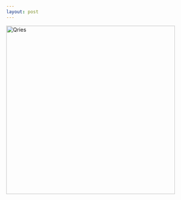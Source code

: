 ```yaml
---
layout: post
---
```


 <a href="file:///C:/Users/Robin/OneDrive%20-%20%E6%B8%A9%E5%B7%9E%E8%82%AF%E6%81%A9%E5%A4%A7%E5%AD%A6/Desktop/mid%202.pdf"><img alt="Qries" 
src="https://github.com/1129782yy/Robin/blob/master/assets/poster1.PNG" width="450"></a>  


